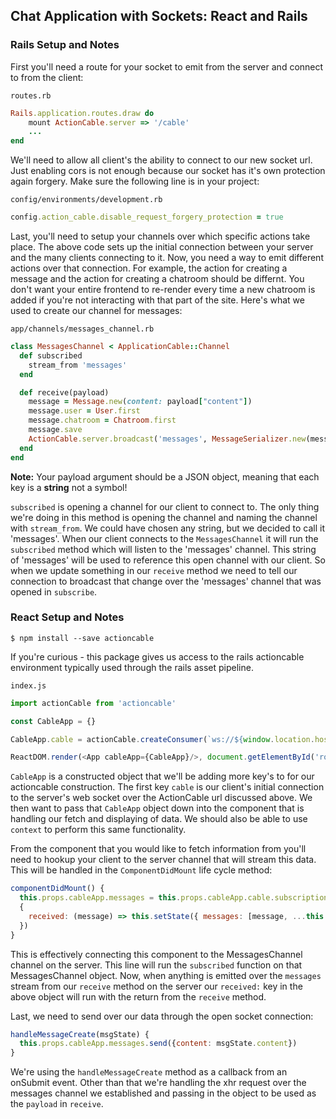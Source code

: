 ## Chat Application with Sockets: React and Rails


### Rails Setup and Notes

First you'll need a route for your socket to emit from the server and connect to from the client:

`routes.rb`

```ruby
Rails.application.routes.draw do
	mount ActionCable.server => '/cable'
	...
end
```

We'll need to allow all client's the ability to connect to our new socket url. Just enabling cors is not enough because our socket has it's own protection again forgery. Make sure the following line is in your project:

`config/environments/development.rb`

```ruby
config.action_cable.disable_request_forgery_protection = true
```

Last, you'll need to setup your channels over which specific actions take place. The above code sets up the initial connection between your server and the many clients connecting to it. Now, you need a way to emit different actions over that connection. For example, the action for creating a message and the action for creating a chatroom should be differnt. You don't want your entire frontend to re-render every time a new chatroom is added if you're not interacting with that part of the site. Here's what we used to create our channel for messages:

`app/channels/messages_channel.rb`

```ruby
class MessagesChannel < ApplicationCable::Channel
  def subscribed
    stream_from 'messages'
  end

  def receive(payload)
    message = Message.new(content: payload["content"])
    message.user = User.first
    message.chatroom = Chatroom.first
    message.save
    ActionCable.server.broadcast('messages', MessageSerializer.new(message))
  end
end
```

**Note:** Your payload argument should be a JSON object, meaning that each key is a **string** not a symbol!

`subscribed` is opening a channel for our client to connect to. The only thing we're doing in this method is opening the channel and naming the channel with `stream_from`. We could have chosen any string, but we decided to call it 'messages'. When our client connects to the `MessagesChannel` it will run the `subscribed` method which will listen to the 'messages' channel. This string of 'messages' will be used to reference this open channel with our client. So when we update something in our `receive` method we need to tell our connection to broadcast that change over the 'messages' channel that was opened in `subscribe`.

### React Setup and Notes

`$ npm install --save actioncable`

If you're curious - this package gives us access to the rails actioncable environment typically used through the rails asset pipeline.

`index.js`

```javascript
import actionCable from 'actioncable'

const CableApp = {}

CableApp.cable = actionCable.createConsumer(`ws://${window.location.hostname}:3000/cable`)

ReactDOM.render(<App cableApp={CableApp}/>, document.getElementById('root'));
```

`CableApp` is a constructed object that we'll be adding more key's to for our actioncable construction. The first key `cable` is our client's initial connection to the server's web socket over the ActionCable url discussed above. We then want to pass that `CableApp` object down into the component that is handling our fetch and displaying of data. We should also be able to use `context` to perform this same functionality.

From the component that you would like to fetch information from you'll need to hookup your client to the server channel that will stream this data. This will be handled in the `ComponentDidMount` life cycle method:

```javascript
componentDidMount() {
  this.props.cableApp.messages = this.props.cableApp.cable.subscriptions.create('MessagesChannel', 
  { 
    received: (message) => this.setState({ messages: [message, ...this.state.messages,] }) 
  })
}
```

This is effectively connecting this component to the MessagesChannel channel on the server. This line will run the `subscribed` function on that MessagesChannel object. Now, when anything is emitted over the `messages` stream from our `receive` method on the server our `received:` key in the above object will run with the return from the `receive` method.

Last, we need to send over our data through the open socket connection:

```javascript
handleMessageCreate(msgState) {
  this.props.cableApp.messages.send({content: msgState.content})
}
```
We're using the `handleMessageCreate` method as a callback from an onSubmit event. Other than that we're handling the xhr request over the messages channel we established and passing in the object to be used as the `payload` in `receive`.